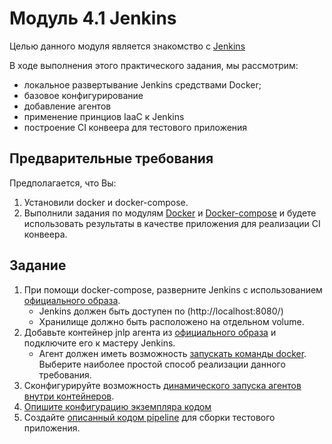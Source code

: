 # Модуль 4.1 Jenkins

Целью данного модуля является знакомство с [Jenkins](https://www.jenkins.io/) 

В ходе выполнения этого практического задания, мы рассмотрим:
- локальное развертывание Jenkins средствами Docker;
- базовое конфигурирование 
- добавление агентов
- применение принциов IaaC к Jenkins
- построение CI конвеера для тестового приложения

## Предварительные требования

Предполагается, что Вы:

1. Установили docker и docker-compose. 
1. Выполнили задания по модулям [Docker](https://github.com/digital-academy-devops/docker-module) и [Docker-compose](https://github.com/digital-academy-devops/docker-compose-module) и будете использовать результаты в качестве приложения для реализации CI конвеера.


## Задание
1. При помощи docker-compose, разверните Jenkins с использованием [официального образа](https://www.google.com/search?q=jenkins+official+docker+image).
   - Jenkins должен быть доступен по (http://localhost:8080/)
   - Хранилище должно быть расположено на отдельном volume.
1. Добавьте контейнер jnlp агента из [официального образа](https://www.google.com/search?q=jenkins+jnlp+slave+official+docker+image) и подключите его к мастеру Jenkins.
   - Агент должен иметь возможность [запускать команды docker](https://www.google.com/search?q=how+to+run+docker+inside+docker+container). Выберите наиболее простой способ реализации данного требования. 
1. Сконфигурируйте возможность [динамического запуска агентов внутри контейнеров](https://www.google.com/search?q=jenkins+use+containers+as+agents). 
1. [Опишите конфигурацию экземпляра кодом](https://www.google.com/search?q=jenkins+how+to+store+configuration+as+code)
1. Создайте [описанный кодом pipeline](https://www.google.com/search?q=jenkins+how+to+code+app+pipeline) для сборки тестового приложения.



